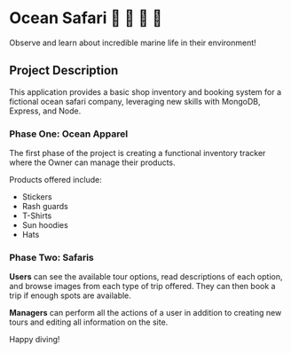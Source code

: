 # Ocean Safari 🐙 🐋 🦈 🐢

Observe and learn about incredible marine life in their environment!

## Project Description

This application provides a basic shop inventory and booking system for a fictional ocean safari company, leveraging new skills with MongoDB, Express, and Node.

### Phase One: Ocean Apparel

The first phase of the project is creating a functional inventory tracker where the Owner can manage their products.

Products offered include:

- Stickers
- Rash guards
- T-Shirts
- Sun hoodies
- Hats

### Phase Two: Safaris

**Users** can see the available tour options, read descriptions of each option, and browse images from each type of trip offered. They can then book a trip if enough spots are available.

**Managers** can perform all the actions of a user in addition to creating new tours and editing all information on the site.

Happy diving!
